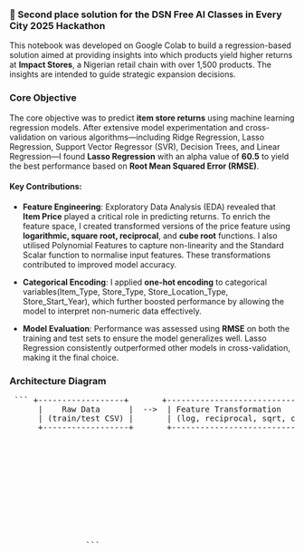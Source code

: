 ### 🥈 Second place solution for the DSN Free AI Classes in Every City 2025 Hackathon

This notebook was developed on Google Colab to build a regression-based solution aimed at providing insights into which products yield higher returns at **Impact Stores**, a Nigerian retail chain with over 1,500 products. The insights are intended to guide strategic expansion decisions.

### Core Objective
The core objective was to predict **item store returns** using machine learning regression models. After extensive model experimentation and cross-validation on various algorithms—including Ridge Regression, Lasso Regression, Support Vector Regressor (SVR), Decision Trees, and Linear Regression—I found **Lasso Regression** with an alpha value of **60.5** to yield the best performance based on **Root Mean Squared Error (RMSE)**.

#### Key Contributions:

* **Feature Engineering**:
  Exploratory Data Analysis (EDA) revealed that **Item Price** played a critical role in predicting returns. To enrich the feature space, I created transformed versions of the price feature using **logarithmic, square root, reciprocal**, and **cube root** functions. I also utilised Polynomial Features to capture non-linearity and the Standard Scalar function to normalise input features. These transformations contributed to improved model accuracy.

* **Categorical Encoding**:
  I applied **one-hot encoding** to categorical variables(Item_Type, Store_Type, Store_Location_Type, Store_Start_Year), which further boosted performance by allowing the model to interpret non-numeric data effectively.

* **Model Evaluation**:
  Performance was assessed using **RMSE** on both the training and test sets to ensure the model generalizes well. Lasso Regression consistently outperformed other models in cross-validation, making it the final choice.

### Architecture Diagram
<pre lang="markdown"> ``` +------------------+       +----------------------------------------+       +-----------------------------+       +------------------------+
      |    Raw Data      |  -->  | Feature Transformation                 |  -->  | One-Hot Encoding            |  -->  | Polynomial Features     |
      | (train/test CSV) |       | (log, reciprocal, sqrt, cube_root)     |       | (Categorical Variables)     |       | (degree = 2)            |
      +------------------+       +----------------------------------------+       +-----------------------------+       +------------------------+
                                                                                                                                    |
                                                                                                                                    v
                                                                                                                         +------------------------+
                                                                                                                         | Standard Scaling       |
                                                                                                                         | (Normalization)        |
                                                                                                                         +------------------------+
                                                                                                                                    |
                                                                                                                                    v
                                                                                                                         +------------------------+
                                                                                                                         |  Lasso Regression      |
                                                                                                                         |  (Training & Prediction)|
                                                                                                                         +------------------------+
                ``` </pre>
                          



